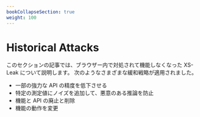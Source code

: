 ```yaml
---
bookCollapseSection: true
weight: 100
---
```


# Historical Attacks

このセクションの記事では、ブラウザー内で対処されて機能しなくなった XS-Leak について説明します。 次のようなさまざまな緩和戦略が適用されました。

- 一部の強力な API の精度を低下させる
- 特定の測定値にノイズを追加して、悪意のある推論を防止
- 機能と API の廃止と削除
- 機能の動作を変更
